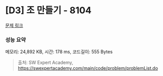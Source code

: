 # [D3] 조 만들기 - 8104 

[문제 링크](https://swexpertacademy.com/main/code/problem/problemDetail.do?contestProbId=AWwXCn2KQjEDFATu) 

### 성능 요약

메모리: 24,892 KB, 시간: 178 ms, 코드길이: 555 Bytes



> 출처: SW Expert Academy, https://swexpertacademy.com/main/code/problem/problemList.do